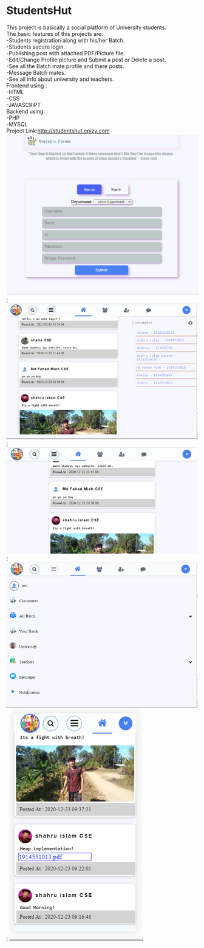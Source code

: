 # StudentsHut
This project is basically a social platform of University students.</br>
The basic features of this projects are:</br>
    -Students registration along with his/her Batch.</br>
    -Students secure login.</br>
    -Publishing post with attached PDF/Picture file.</br>
    -Edit/Change Profile picture and Submit a post or Delete a post.</br>
    -See all the Batch mate profile and there posts.</br>
    -Message Batch mates.</br>
    -See all info about university and teachers.</br>
Frontend using :</br>
    -HTML</br>
    -CSS</br>
    -JAVASCRIPT</br>
Backend using:</br>
    -PHP</br>
    -MYSQL</br>
Project Link:http://studentshut.epizy.com
![alt text](https://github.com/shahru1013/StudentsHut/blob/main/s1.PNG);
![alt text](https://github.com/shahru1013/StudentsHut/blob/main/s2.PNG);
![alt text](https://github.com/shahru1013/StudentsHut/blob/main/s3.PNG);
![alt text](https://github.com/shahru1013/StudentsHut/blob/main/s4.PNG);
![alt text](https://github.com/shahru1013/StudentsHut/blob/main/s5.PNG);
